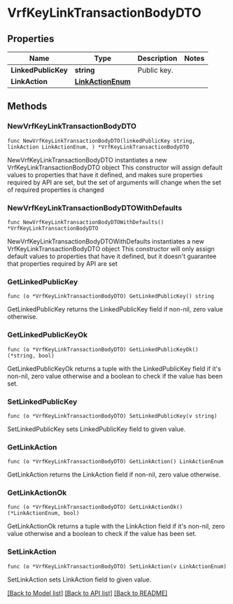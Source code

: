 # VrfKeyLinkTransactionBodyDTO

## Properties

Name | Type | Description | Notes
------------ | ------------- | ------------- | -------------
**LinkedPublicKey** | **string** | Public key. | 
**LinkAction** | [**LinkActionEnum**](LinkActionEnum.md) |  | 

## Methods

### NewVrfKeyLinkTransactionBodyDTO

`func NewVrfKeyLinkTransactionBodyDTO(linkedPublicKey string, linkAction LinkActionEnum, ) *VrfKeyLinkTransactionBodyDTO`

NewVrfKeyLinkTransactionBodyDTO instantiates a new VrfKeyLinkTransactionBodyDTO object
This constructor will assign default values to properties that have it defined,
and makes sure properties required by API are set, but the set of arguments
will change when the set of required properties is changed

### NewVrfKeyLinkTransactionBodyDTOWithDefaults

`func NewVrfKeyLinkTransactionBodyDTOWithDefaults() *VrfKeyLinkTransactionBodyDTO`

NewVrfKeyLinkTransactionBodyDTOWithDefaults instantiates a new VrfKeyLinkTransactionBodyDTO object
This constructor will only assign default values to properties that have it defined,
but it doesn't guarantee that properties required by API are set

### GetLinkedPublicKey

`func (o *VrfKeyLinkTransactionBodyDTO) GetLinkedPublicKey() string`

GetLinkedPublicKey returns the LinkedPublicKey field if non-nil, zero value otherwise.

### GetLinkedPublicKeyOk

`func (o *VrfKeyLinkTransactionBodyDTO) GetLinkedPublicKeyOk() (*string, bool)`

GetLinkedPublicKeyOk returns a tuple with the LinkedPublicKey field if it's non-nil, zero value otherwise
and a boolean to check if the value has been set.

### SetLinkedPublicKey

`func (o *VrfKeyLinkTransactionBodyDTO) SetLinkedPublicKey(v string)`

SetLinkedPublicKey sets LinkedPublicKey field to given value.


### GetLinkAction

`func (o *VrfKeyLinkTransactionBodyDTO) GetLinkAction() LinkActionEnum`

GetLinkAction returns the LinkAction field if non-nil, zero value otherwise.

### GetLinkActionOk

`func (o *VrfKeyLinkTransactionBodyDTO) GetLinkActionOk() (*LinkActionEnum, bool)`

GetLinkActionOk returns a tuple with the LinkAction field if it's non-nil, zero value otherwise
and a boolean to check if the value has been set.

### SetLinkAction

`func (o *VrfKeyLinkTransactionBodyDTO) SetLinkAction(v LinkActionEnum)`

SetLinkAction sets LinkAction field to given value.



[[Back to Model list]](../README.md#documentation-for-models) [[Back to API list]](../README.md#documentation-for-api-endpoints) [[Back to README]](../README.md)


